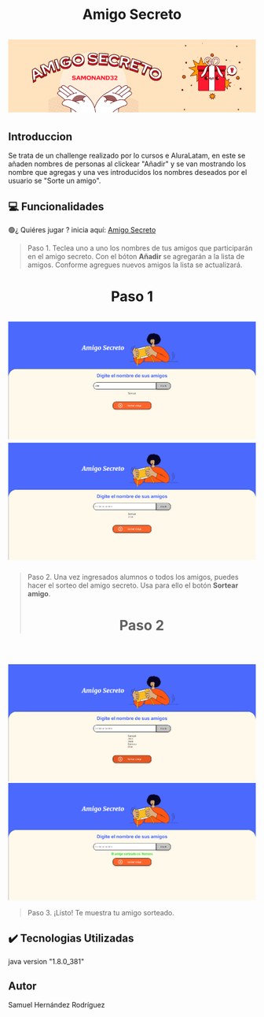 <h1 align="center"> Amigo Secreto
  <br />
  <br />
  <img src="https://github.com/SAMONAND32/Amigo-Secreto/blob/main/assets/portada.png" alt="https://samonand32.github.io">
</h1>

## Introduccion

Se trata de un challenge realizado por lo cursos e AluraLatam, en este se añaden nombres de personas al clickear "Añadir" 
y se van mostrando los nombre que agregas y una ves introducidos los nombres deseados por el usuario se "Sorte un amigo".

## :computer: Funcionalidades

🟢¿ Quiéres jugar ? inicia aquí:  <a href="https://samonand32.github.io/Amigo-Secreto/"> Amigo Secreto </a>
  
> Paso 1. Teclea uno a uno los nombres de tus amigos que participarán en el amigo secreto. Con el bóton <b>Añadir</b> se agregarán a la lista de amigos. Conforme agregues nuevos amigos la lista se actualizará.
  <h1 align="center"> Paso 1
  <br />
  <br />
    <img src="https://github.com/SAMONAND32/Amigo-Secreto/blob/main/assets/1.png">
    <img src="https://github.com/SAMONAND32/Amigo-Secreto/blob/main/assets/2.png">
  </h1>

> Paso 2. Una vez ingresados alumnos o todos los amigos, puedes hacer el sorteo del amigo secreto. Usa para ello el botón <b>Sortear amigo</b>. 
    <h1 align="center"> Paso 2
  <br />
  <br />
    <img src="https://github.com/SAMONAND32/Amigo-Secreto/blob/main/assets/4.png">
    <img src="https://github.com/SAMONAND32/Amigo-Secreto/blob/main/assets/5.png">
  </h1>

> Paso 3. ¡Listo! Te muestra tu amigo sorteado.

## :heavy_check_mark: Tecnologias Utilizadas

java version "1.8.0_381"

## Autor

Samuel Hernández Rodríguez
